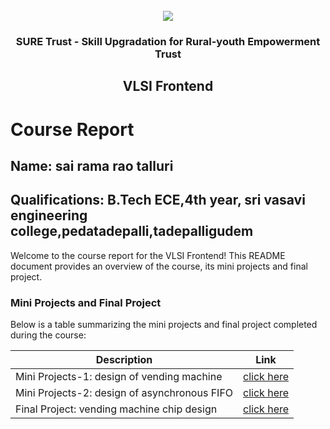 <!-- PROJECT LOGO -->
<br />

<div align="center">
   <img src='https://user-images.githubusercontent.com/73131499/166115643-d3187f47-d38f-41b2-ae42-5ecbbc60de14.png' />


<h3 align="center">SURE Trust - Skill Upgradation for Rural-youth Empowerment Trust</h3>
  <h2> VLSI Frontend </h2>
</div>

# Course Report

## Name: sai rama rao talluri

## Qualifications: B.Tech ECE,4th year, sri vasavi engineering college,pedatadepalli,tadepalligudem

Welcome to the course report for the VLSI Frontend! This README document provides an overview of the course, its mini projects and final project.

### Mini Projects and Final Project

Below is a table summarizing the mini projects and final project completed during the course:

| Description                               | Link                                    |
|-------------------------------------------|-----------------------------------------|
| Mini Projects-1: design of vending machine     | [click here](https://github.com/sure-trust/G11_VLSI/tree/main/Mini%20Projects/Sai%20Rama%20Rao/minor-1)                         |
| Mini Projects-2: design of asynchronous FIFO     | [click here](https://github.com/sure-trust/G11_VLSI/tree/main/Mini%20Projects/Sai%20Rama%20Rao/minor-2)                        |
| Final Project: vending machine chip design      | [click here](https://github.com/sure-trust/G11_VLSI/tree/main/Final%20Capstone%20Project/Sai%20Rama%20Rao/major)                        |
